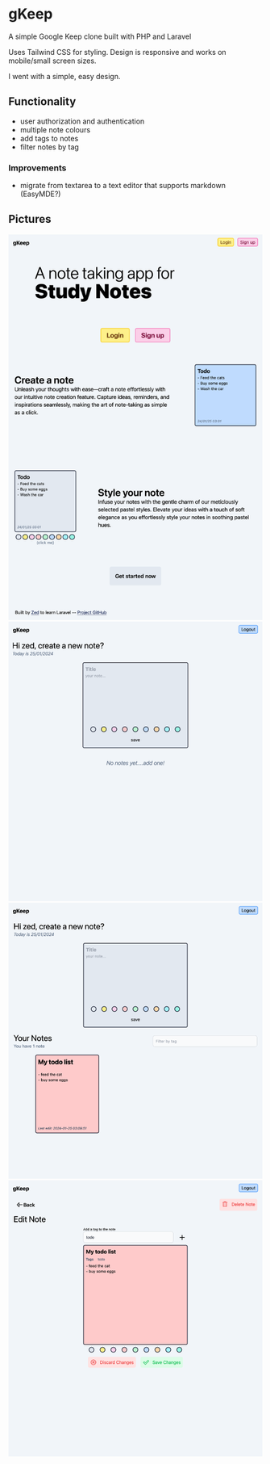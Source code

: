 # gKeep
A simple Google Keep clone built with PHP and Laravel


Uses Tailwind CSS for styling. Design is responsive and works on mobile/small screen sizes.

I went with a simple, easy design.

## Functionality

- user authorization and authentication
- multiple note colours
- add tags to notes
- filter notes by tag

### Improvements

- migrate from textarea to a text editor that supports markdown (EasyMDE?)

## Pictures

<img src="docs/home-screen.png" alt="home screen" />
<img src="docs/empty-note.png" alt="logged in with an empty note" />
<img src="docs/note-added.png" alt="added note" />
<img src="docs/edit-note.png" alt="edit note" />